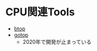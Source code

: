 # CPU関連Tools

- [btop](https://github.com/aristocratos/btop)
- [gotop](https://github.com/cjbassi/gotop)
  - 2020年で開発が止まっている
